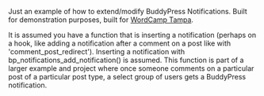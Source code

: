 Just an example of how to extend/modify BuddyPress Notifications. Built for demonstration purposes, built for [WordCamp Tampa](http://2014.tampa.wordcamp.org).

It is assumed you have a function that is inserting a notification (perhaps on a hook, like adding a notification after a comment on a post like with 'comment_post_redirect'). Inserting a notification with bp_notifications_add_notification() is assumed. This function is part of a larger example and project where once someone comments on a particular post of a particular post type, a select group of users gets a BuddyPress notification.
